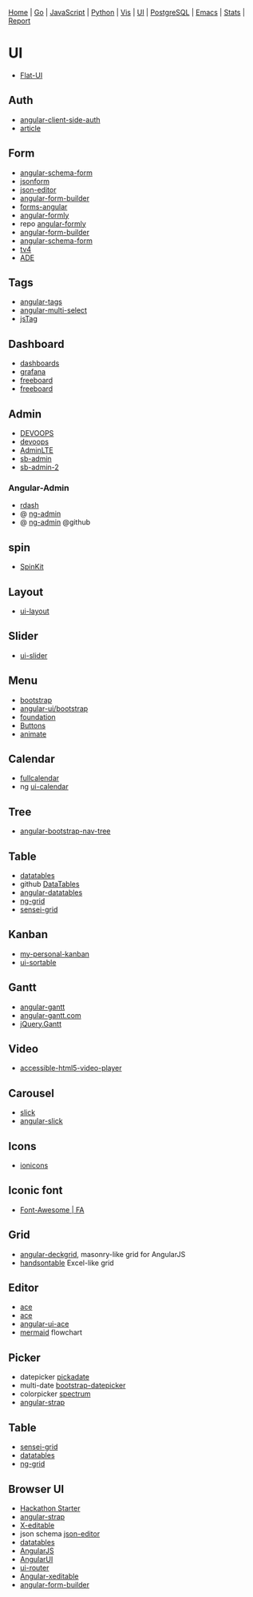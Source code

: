 


  [Home](https://github.com/mabotech/mabotree/blob/master/README.md)
| [Go](https://github.com/mabotech/mabotree/blob/master/go.md)
| [JavaScript](https://github.com/mabotech/mabotree/blob/master/js.md)
| [Python](https://github.com/mabotech/mabotree/blob/master/python.md)
| [Vis](https://github.com/mabotech/mabotree/blob/master/vis.md)
| [UI](https://github.com/mabotech/mabotree/blob/master/ui.md)
| [PostgreSQL](https://github.com/mabotech/mabotree/blob/master/pg.md)
| [Emacs](https://github.com/mabotech/mabotree/blob/master/emacs_sc.md)
| [Stats](https://github.com/mabotech/mabotree/blob/master/stats.md)
| [Report](https://github.com/mabotech/mabotree/blob/master/report.md)

# UI

- [Flat-UI](http://designmodo.github.io/Flat-UI/)

## Auth

- [angular-client-side-auth](https://github.com/fnakstad/angular-client-side-auth)
- [article](https://vickev.com/#!/article/authentication-in-single-page-applications-node-js-passportjs-angularjs)

## Form
- [angular-schema-form](https://github.com/Textalk/angular-schema-form)
- [jsonform](https://github.com/joshfire/jsonform)
- [json-editor](https://github.com/jdorn/json-editor)
- [angular-form-builder](https://github.com/kelp404/angular-form-builder)
- [forms-angular](https://github.com/forms-angular/forms-angular)
- [angular-formly](http://nimbly.github.io/angular-formly/)
- repo [angular-formly](https://github.com/nimbly/angular-formly)
- [angular-form-builder](http://kelp404.github.io/angular-form-builder/)
- [angular-schema-form](https://github.com/Textalk/angular-schema-form)
- [tv4](https://github.com/geraintluff/tv4)
- [ADE](https://github.com/Toodledo/ADE)

## Tags

- [angular-tags](http://decipherinc.github.io/angular-tags/)
- [angular-multi-select](http://isteven.github.io/angular-multi-select/)
- [jsTag](http://eranhirs.github.io/jsTag/)

## Dashboard

- [dashboards](https://github.com/keen/dashboards)
- [grafana](http://grafana.org/)
- [freeboard](https://github.com/Freeboard/freeboard)
- [freeboard](http://freeboard.github.io/freeboard/)

## Admin
- [DEVOOPS](https://github.com/devoopsme/devoops)
- [devoops](http://devoops.me/)
- [AdminLTE](https://github.com/almasaeed2010/AdminLTE)
- [sb-admin](http://startbootstrap.com/template-overviews/sb-admin/)
- [sb-admin-2](http://startbootstrap.com/template-overviews/sb-admin-2/)

### Angular-Admin

- [rdash](http://rdash.github.io/)
- @ [ng-admin](http://ng-admin.marmelab.com/)
- @ [ng-admin](https://github.com/marmelab/ng-admin) @github

## spin

- [SpinKit](https://github.com/tobiasahlin/SpinKit)

## Layout

- [ui-layout](https://github.com/angular-ui/ui-layout/)

## Slider

- [ui-slider](https://github.com/angular-ui/ui-slider)

## Menu
- [bootstrap](https://github.com/twbs/bootstrap)
- [angular-ui/bootstrap](https://github.com/angular-ui/bootstrap)
- [foundation](https://github.com/zurb/foundation)
- [Buttons](http://alexwolfe.github.io/Buttons/)
- [animate](http://daneden.github.io/animate.css/)

## Calendar
- [fullcalendar](http://arshaw.com/fullcalendar/)
- ng [ui-calendar](https://github.com/angular-ui/ui-calendar)


## Tree
- [angular-bootstrap-nav-tree](https://github.com/nickperkinslondon/angular-bootstrap-nav-tree)


## Table

- [datatables](http://datatables.net/)
- github [DataTables](https://github.com/DataTables/DataTables)
- [angular-datatables](http://l-lin.github.io/angular-datatables/)
- [ng-grid](http://angular-ui.github.io/ng-grid/)
- [sensei-grid](https://github.com/datazenit/sensei-grid)


## Kanban
- [my-personal-kanban](https://github.com/greggigon/my-personal-kanban)
- [ui-sortable](https://github.com/angular-ui/ui-sortable)


## Gantt
- [angular-gantt](https://github.com/angular-gantt/angular-gantt)
- [angular-gantt.com](https://www.angular-gantt.com/)
- [jQuery.Gantt](http://taitems.github.io/jQuery.Gantt/)


## Video

- [accessible-html5-video-player](https://github.com/paypal/accessible-html5-video-player)

## Carousel

- [slick](https://github.com/kenwheeler/slick/)
- [angular-slick](https://github.com/vasyabigi/angular-slick)

## Icons
- [ionicons](http://ionicons.com/)

##  Iconic font

- [Font-Awesome | FA](http://fontawesome.io/icons/)

## Grid
- [angular-deckgrid](https://github.com/akoenig/angular-deckgrid),  masonry-like grid for AngularJS
-  [handsontable](https://github.com/handsontable/handsontable) Excel-like grid

## Editor

- [ace](http://ajaxorg.github.io/ace/)
- [ace](https://github.com/ajaxorg/ace)
- [angular-ui-ace](https://github.com/angular-ui/ui-ace)
- [mermaid](https://github.com/knsv/mermaid) flowchart


## Picker

- datepicker [pickadate](https://github.com/amsul/pickadate.js/)
- multi-date [bootstrap-datepicker](https://github.com/eternicode/bootstrap-datepicker)
- colorpicker [spectrum](http://bgrins.github.io/spectrum/)
- [angular-strap](http://mgcrea.github.io/angular-strap/)


## Table

- [sensei-grid](https://github.com/datazenit/sensei-grid)
- [datatables](http://datatables.net/)
- [ng-grid](http://angular-ui.github.io/ng-grid/)

## Browser UI

- [Hackathon Starter](https://github.com/sahat/hackathon-starter)
- [angular-strap](https://github.com/mgcrea/angular-strap)
- [X-editable](http://vitalets.github.io/x-editable/)
- json schema [json-editor](https://github.com/jdorn/json-editor)
- [datatables](http://datatables.net/)
- [AngularJS](https://angularjs.org/)
- [AngularUI](http://angular-ui.github.io/)
- [ui-router](http://angular-ui.github.io/ui-router/)
- [Angular-xeditable](https://github.com/vitalets/angular-xeditable)
- [angular-form-builder](https://github.com/kelp404/angular-form-builder)